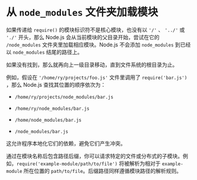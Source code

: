 # 从 `node_modules` 文件夹加载模块

如果传递给 `require()` 的模块标识符不是核心模块，也没有以 `'/'` 、 `'../'` 或 `'./'` 开头，那么 Node.js 会从当前模块的父目录开始，尝试在它的 `/node_modules` 文件夹里加载相应模块。Node.js 不会添加 `node_modules` 到已经以 `node_modules` 结尾的路径上。

如果没有找到，那么就再向上一级目录移动，直到文件系统的根目录为止。

例如，假设在 `'/home/ry/projects/foo.js'` 文件里调用了 `require('bar.js')` ，那么 Node.js 查找其位置的顺序依次为：

* `/home/ry/projects/node_modules/bar.js`

* `/home/ry/node_modules/bar.js`

* `/home/node_modules/bar.js`

* `/node_modules/bar.js`

这允许程序本地化它们的依赖，避免它们产生冲突。

通过在模块名称后包含路径后缀，你可以请求特定的文件或分布式的子模块。例如，`require('example-module/path/to/file')` 将被解析为相对于 `example-module` 所在位置的 `path/to/file`。后缀路径同样遵循模块路径的解析规则。